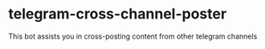 # telegram-cross-channel-poster
This bot assists you in cross-posting content from other telegram channels
